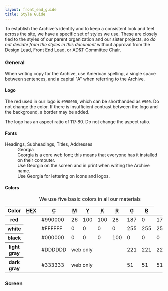 ```yaml
---
layout: front_end_guide
title: Style Guide
---
```


To establish the Archive's identity and to keep a consistent look and feel across the site, we have a specific set of styles we use. These are closely tied to the styles of our parent organization and our sister projects, so *do not deviate from the styles in this document* without approval from the Design Lead, Front End Lead, or AD&T Committee Chair.

### General

When writing copy for the Archive, use American spelling, a single space between sentences, and a capital "A" when referring to the Archive.

#### Logo

The red used in our logo is `#990000`, which can be shorthanded as `#900`. Do not change the color. If there is insufficient contrast between the logo and the background, a border may be added.

The logo has an aspect ratio of 117:80. Do not change the aspect ratio.

#### Fonts

<dl>
<dt>Headings, Subheadings, Titles, Addresses</dt>
<dd><span class="georgia">Georgia</span></dd>
<dd><span class="georgia">Georgia</span> is a core web font; this means that everyone has it installed on their computer.</dd>
<dd>Use <span class="georgia">Georgia</span> on the screen and in print when writing the Archive name.</dd>
<dd>Use <span class="georgia">Georgia</span> for lettering on icons and logos.</dd>
</dl>

#### Colors

<table summary="The five colors we use in our materials, and their hexadecimal, CMYK, and RGB values">
<caption>We use five basic colors in all our materials</caption>
<thead>
<tr>
<th scope="col">Color</th>
<th scope="col"><abbr title="hexadecimal">HEX</abbr></th>
<th scope="col"><abbr title="Cyan">C</abbr></th>
<th scope="col"><abbr title="Magenta">M</abbr></th>
<th scope="col"><abbr title="Yellow">Y</abbr></th>
<th scope="col"><abbr title="Key">K</abbr></th>
<th scope="col"><abbr title="Red">R</abbr></th>
<th scope="col"><abbr title="Green">G</abbr></th>
<th scope="col"><abbr title="Blue">B</abbr></th>
</tr>
</thead>
<tbody>
<tr>
<th scope="row">red</th>
<td class="red color">&nbsp;</td>
<td>#990000</td>
<td>26</td>
<td>100</td>
<td>100</td>
<td>28</td>
<td>187</td>
<td>0</td>
<td>17</td>
<td class="red color">&nbsp;</td>
</tr>
<tr>
<th scope="row">white</th>
<td class="white color">&nbsp;</td>
<td>#FFFFFF</td>
<td>0</td>
<td>0</td>
<td>0</td>
<td>0</td>
<td>255</td>
<td>255</td>
<td>255</td>
<td class="white color">&nbsp;</td>
</tr>
<tr>
<th scope="row">black</th>
<td class="black color">&nbsp;</td>
<td>#000000</td>
<td>0</td>
<td>0</td>
<td>0</td>
<td>100</td>
<td>0</td>
<td>0</td>
<td>0</td>
<td class="black color">&nbsp;</td>
</tr>
<tr>
<th scope="row">light gray</th>
<td class="light-gray color">&nbsp;</td>
<td>#DDDDDD</td>
<td colspan="4">web only</td>
<td>221</td>
<td>221</td>
<td>221</td>
<td class="light-gray color">&nbsp;</td>
</tr>
<tr>
<th scope="row">dark gray</th>
<td class="dark-gray color">&nbsp;</td>
<td>#333333</td>
<td colspan="4">web only</td>
<td>51</td>
<td>51</td>
<td>51</td>
<td class="dark-gray color">&nbsp;</td>
</tr>
</tbody>
</table>

### Screen

